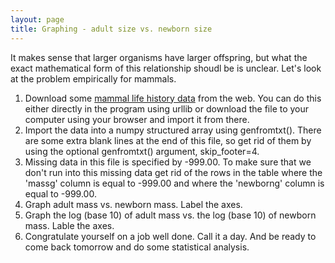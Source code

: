 ```yaml
---
layout: page
title: Graphing - adult size vs. newborn size
---
```


It makes sense that larger organisms have larger offspring, but what the
exact mathematical form of this relationship shoudl be is unclear. Let's
look at the problem empirically for mammals.

1.  Download some [mammal life history
    data](http://esapubs.org/archive/ecol/E084/093/Mammal_lifehistories_v2.txt)
    from the web. You can do this either directly in the program using
    urllib or download the file to your computer using your browser and
    import it from there.
2.  Import the data into a numpy structured array using genfromtxt().
    There are some extra blank lines at the end of this file, so get rid
    of them by using the optional genfromtxt() argument, skip\_footer=4.
3.  Missing data in this file is specified by -999.00. To make sure that
    we don't run into this missing data get rid of the rows in the table
    where the 'massg' column is equal to -999.00 and where the
    'newborng' column is equal to -999.00.
4.  Graph adult mass vs. newborn mass. Label the axes.
5.  Graph the log (base 10) of adult mass vs. the log (base 10) of
    newborn mass. Lable the axes.
6.  Congratulate yourself on a job well done. Call it a day. And be
    ready to come back tomorrow and do some statistical analysis.

